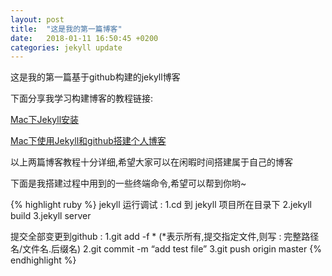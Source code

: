 ```yaml
---
layout: post
title:  "这是我的第一篇博客"
date:   2018-01-11 16:50:45 +0200
categories: jekyll update
---
```

这是我的第一篇基于github构建的jekyll博客


下面分享我学习构建博客的教程链接:


[Mac下Jekyll安装][jekyll-install] 


[Mac下使用Jekyll和github搭建个人博客][jekyll-github]

以上两篇博客教程十分详细,希望大家可以在闲暇时间搭建属于自己的博客

下面是我搭建过程中用到的一些终端命令,希望可以帮到你哟~

{% highlight ruby %}
jekyll 运行调试 : 
1.cd 到 jekyll 项目所在目录下
2.jekyll build
3.jekyll server

提交全部变更到github :
1.git add -f *
(*表示所有,提交指定文件,则写 : 完整路径名/文件名.后缀名)
2.git commit -m “add test file”
3.git push origin master
{% endhighlight %}



[jekyll-install]:https://www.jianshu.com/p/07064eb79740
[jekyll-github]:http://blog.csdn.net/alex_my/article/details/56481922

